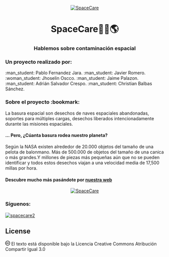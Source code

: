 
<p align="center"><a href="https://spacecare.herokuapp.com/" target="_blank"><img alt="SpaceCare" height="300px" background="black" src="https://user-images.githubusercontent.com/45903742/104680117-74b31d00-56ef-11eb-9a7b-af313ef91d31.png" /></a></p>


<h1 align="center">SpaceCare🌌🔭🌎</h1>
<h3 align="center">Hablemos sobre contaminación espacial</h3>


<h3>Un proyecto realizado por: </h3>
:man_student:  Pablo Fernandez Jara. 
:man_student: Javier Romero. 
:woman_student: Jhoselin Oscco. 
:man_student: Jaime Palazon. 
:man_student: Adrián Salvador Crespo.  
:man_student: Christian Balbas Sánchez.

<h3>Sobre el proyecto :bookmark:</h3>
<p>La basura espacial son desechos de naves espaciales abandonadas, soportes para múltiples cargas, desechos liberados intencionadamente durante las misiones espaciales.</p>

<h4> ... Pero, ¿Cúanta basura rodea nuestro planeta? </h4>
<p>Según la NASA existen alrededor de 20.000 objetos del tamaño de una pelota de balonmano. Más de 500.000 de objetos del tamaño de una canica o más grandes.Y millones de piezas más pequeñas aún que no se pueden identificar y todos estos desechos viajan a una velocidad media de 17,500 millas por hora.<p>

<h4> Descubre mucho más pasándote por <a href="https://spacecare.herokuapp.com/">nuestra web</a> </h4>

<p align="center"><a href="https://spacecare.herokuapp.com/" target="_blank"><img alt="SpaceCare" background="black" src="https://user-images.githubusercontent.com/45903742/104681973-e8efbf80-56f3-11eb-8743-49bd0a9963eb.gif" /></a></p>

<h3 align="left">Síguenos:</h3>
<p align="left">
<a href="https://twitter.com/spacecare2" target="blank"><img align="center" src="https://cdn.jsdelivr.net/npm/simple-icons@3.0.1/icons/twitter.svg" alt="spacecare2" height="30" width="40" /></a>
</p>


## License
<p><img alt="SpaceCare" width="15px" height="15px" src="https://raw.githubusercontent.com/openwebicons/cc-icons/0213cf3b133c71a052952962387568030e6cfa5d/svg/cc.svg"/> 
El texto está disponible bajo la Licencia Creative Commons Atribución Compartir Igual 3.0 </p>


